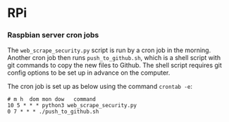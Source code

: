 # RPi
### Raspbian server cron jobs  
  
The `web_scrape_security.py` script is run by a cron job in the morning.  Another cron job then runs `push_to_github.sh`, which is a shell script with git commands to copy the new files to Github.  The shell script requires git config options to be set up in advance on the computer.
  
The cron job is set up as below using the command `crontab -e`:

```
# m h  dom mon dow   command  
10 5 * * * python3 web_scrape_security.py  
0 7 * * * ./push_to_github.sh  
```
